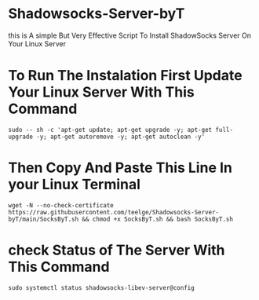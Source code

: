 # Shadowsocks-Server-byT
this is A simple But Very Effective Script To Install ShadowSocks Server On Your Linux Server

# To Run The Instalation First Update Your Linux Server With This Command
```
sudo -- sh -c 'apt-get update; apt-get upgrade -y; apt-get full-upgrade -y; apt-get autoremove -y; apt-get autoclean -y'
```


# Then Copy And Paste This Line In your Linux Terminal 
```
wget -N --no-check-certificate https://raw.githubusercontent.com/teelge/Shadowsocks-Server-byT/main/SocksByT.sh && chmod +x SocksByT.sh && bash SocksByT.sh
```
# check Status of The Server With This Command 
```
sudo systemctl status shadowsocks-libev-server@config
```
